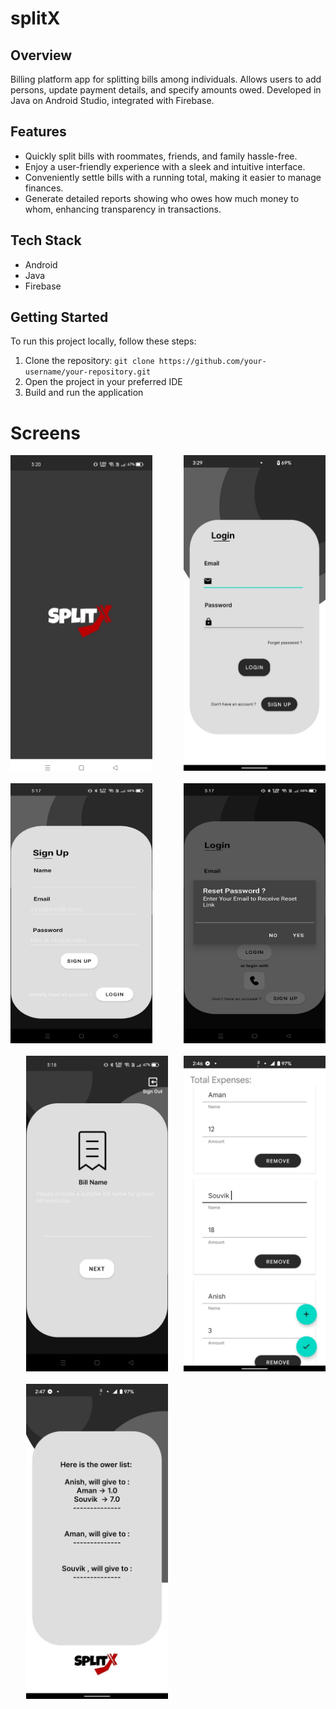 # splitX


## Overview

Billing platform app for splitting bills among individuals. Allows users to add persons, update payment details, and specify amounts owed. Developed in Java on Android Studio, integrated with Firebase.


## Features

- Quickly split bills with roommates, friends, and family hassle-free.
- Enjoy a user-friendly experience with a sleek and intuitive interface.
- Conveniently settle bills with a running total, making it easier to manage finances.
- Generate detailed reports showing who owes how much money to whom, enhancing transparency in transactions.


## Tech Stack

- Android
- Java
- Firebase

## Getting Started

To run this project locally, follow these steps:

1. Clone the repository: `git clone https://github.com/your-username/your-repository.git`
2. Open the project in your preferred IDE
3. Build and run the application

# Screens

<div style="display: flex; flex-wrap: wrap;">
    <img src="https://github.com/Aman1953/splitX/blob/main/app/src/main/res/drawable/screenShots/splashScreen.jpg" width="45%" style="margin-right: 5%;" />
    <img src="https://github.com/Aman1953/splitX/blob/main/app/src/main/res/drawable/screenShots/loginPage.jpg" width="45%" style="margin-left: 5%;" />
    <img src="https://github.com/Aman1953/splitX/blob/main/app/src/main/res/drawable/screenShots/signUp.jpg" width="45%" style="margin-right: 5%; margin-top: 20px;" />
    <img src="https://github.com/Aman1953/splitX/blob/main/app/src/main/res/drawable/screenShots/forgotPassword.jpg" width="45%" style="margin-left: 5%; margin-top: 20px;" />
  <img src="https://github.com/Aman1953/splitX/blob/main/app/src/main/res/drawable/screenShots/addBill.jpg" width="45%" style="margin-left: 5%; margin-top: 20px;" />
  <img src="https://github.com/Aman1953/splitX/blob/main/app/src/main/res/drawable/screenShots/dataEntry.jpg" width="45%" style="margin-left: 5%; margin-top: 20px;" />
    <img src="https://github.com/Aman1953/splitX/blob/main/app/src/main/res/drawable/screenShots/output.jpg" width="45%" style="margin-left: 5%; margin-top: 20px;" />
</div>

